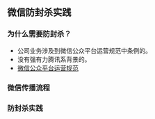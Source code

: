 ## 微信防封杀实践

### 为什么需要防封杀？

* 公司业务涉及到微信公众平台运营规范中条例的。
* 没有强有力腾讯系背景的。
* [微信公众平台运营规范
](https://mp.weixin.qq.com/cgi-bin/readtemplate?t=business/faq_operation_tmpl&type=info&lang=zh_CN&token=)


### 微信传播流程

### 防封杀实践
